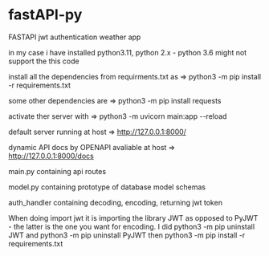 # fastAPI-py
 FASTAPI jwt authentication weather app

in my case i have installed python3.11, python 2.x - python 3.6 might not support the this code

install all the dependencies from requirments.txt as => python3 -m pip install -r requirements.txt

some other dependencies are => python3 -m pip install requests

activate ther server with => python3 -m uvicorn main:app --reload

default server running at host => http://127.0.0.1:8000/

dynamic API docs by OPENAPI avaliable at host => http://127.0.0.1:8000/docs

main.py containing api routes

model.py containing prototype of database model schemas

auth_handler containing decoding, encoding, returning jwt token

When doing import jwt it is importing the library JWT as opposed to PyJWT - the latter is the one you want for encoding. I did python3 -m pip uninstall JWT and python3 -m pip uninstall PyJWT then python3 -m pip install -r requirements.txt
